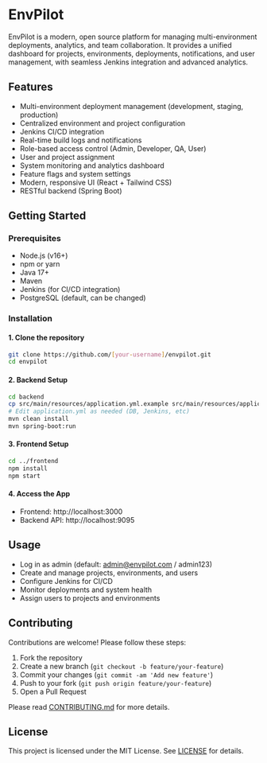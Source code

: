 # EnvPilot

EnvPilot is a modern, open source platform for managing multi-environment deployments, analytics, and team collaboration. It provides a unified dashboard for projects, environments, deployments, notifications, and user management, with seamless Jenkins integration and advanced analytics.

## Features
- Multi-environment deployment management (development, staging, production)
- Centralized environment and project configuration
- Jenkins CI/CD integration
- Real-time build logs and notifications
- Role-based access control (Admin, Developer, QA, User)
- User and project assignment
- System monitoring and analytics dashboard
- Feature flags and system settings
- Modern, responsive UI (React + Tailwind CSS)
- RESTful backend (Spring Boot)

## Getting Started

### Prerequisites
- Node.js (v16+)
- npm or yarn
- Java 17+
- Maven
- Jenkins (for CI/CD integration)
- PostgreSQL (default, can be changed)

### Installation

#### 1. Clone the repository
```bash
git clone https://github.com/[your-username]/envpilot.git
cd envpilot
```

#### 2. Backend Setup
```bash
cd backend
cp src/main/resources/application.yml.example src/main/resources/application.yml
# Edit application.yml as needed (DB, Jenkins, etc)
mvn clean install
mvn spring-boot:run
```

#### 3. Frontend Setup
```bash
cd ../frontend
npm install
npm start
```

#### 4. Access the App
- Frontend: http://localhost:3000
- Backend API: http://localhost:9095

## Usage
- Log in as admin (default: admin@envpilot.com / admin123)
- Create and manage projects, environments, and users
- Configure Jenkins for CI/CD
- Monitor deployments and system health
- Assign users to projects and environments

## Contributing
Contributions are welcome! Please follow these steps:
1. Fork the repository
2. Create a new branch (`git checkout -b feature/your-feature`)
3. Commit your changes (`git commit -am 'Add new feature'`)
4. Push to your fork (`git push origin feature/your-feature`)
5. Open a Pull Request

Please read [CONTRIBUTING.md](CONTRIBUTING.md) for more details.

## License
This project is licensed under the MIT License. See [LICENSE](LICENSE) for details.
